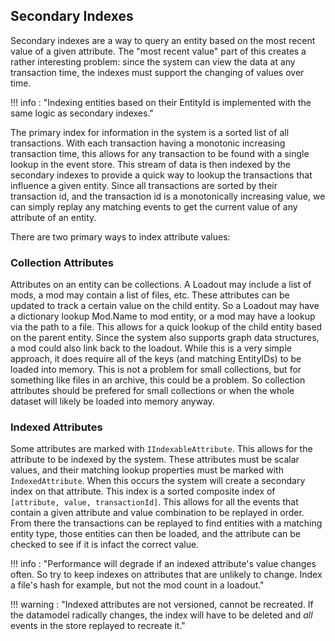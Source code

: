 ﻿---
hide:
  - toc
---

## Secondary Indexes

Secondary indexes are a way to query an entity based on the most recent value of a given attribute. The "most recent value"
part of this creates a rather interesting problem: since the system can view the data at any transaction time, the indexes
must support the changing of values over time.

!!! info : "Indexing entities based on their EntityId is implemented with the same logic as secondary indexes."

The primary index for information in the system is a sorted list of all transactions. With each transaction having a monotonic
increasing transaction time, this allows for any transaction to be found with a single lookup in the event store. This stream
of data is then indexed by the secondary indexes to provide a quick way to lookup the transactions that influence a given
entity. Since all transactions are sorted by their transaction id, and the transaction id is a monotonically increasing value,
we can simply replay any matching events to get the current value of any attribute of an entity.

There are two primary ways to index attribute values:

### Collection Attributes
Attributes on an entity can be collections. A Loadout may include a list of mods, a mod may contain a list of files, etc. These
attributes can be updated to track a certain value on the child entity. So a Loadout may have a dictionary lookup Mod.Name to mod entity,
or a mod may have a lookup via the path to a file. This allows for a quick lookup of the child entity based on the parent entity.
Since the system also supports graph data structures, a mod could also link back to the loadout. While this is a very simple approach,
it does require all of the keys (and matching EntityIDs) to be loaded into memory. This is not a problem for small collections, but
for something like files in an archive, this could be a problem. So collection attributes should be prefered for small collections
or when the whole dataset will likely be loaded into memory anyway.

### Indexed Attributes
Some attributes are marked with `IIndexableAttribute`. This allows for the attribute to be indexed by the system. These attributes
must be scalar values, and their matching lookup properties must be marked with `IndexedAttribute`. When this occurs the system
will create a secondary index on that attribute. This index is a sorted composite index of `[attribute, value, transactionId]`. This allows
for all the events that contain a given attribute and value combination to be replayed in order. From there the transactions can be
replayed to find entities with a matching entity type, those entities can then be loaded, and the attribute can be checked to see if
it is infact the correct value.

!!! info : "Performance will degrade if an indexed attribute's value changes often. So try to keep indexes on attributes that are unlikely to change. Index a file's hash for example, but not the mod count in a loadout."

!!! warning : "Indexed attributes are not versioned, cannot be recreated. If the datamodel radically changes, the index will have to be deleted and *all* events in the store replayed to recreate it."

